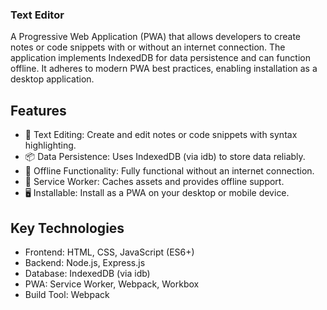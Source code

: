 ### Text Editor
A Progressive Web Application (PWA) that allows developers to create notes or code snippets with or without an internet connection. The application implements IndexedDB for data persistence and can function offline. It adheres to modern PWA best practices, enabling installation as a desktop application.

## Features
- 📝 Text Editing: Create and edit notes or code snippets with syntax highlighting.
- 📦 Data Persistence: Uses IndexedDB (via idb) to store data reliably.
- 📶 Offline Functionality: Fully functional without an internet connection.
- 💾 Service Worker: Caches assets and provides offline support.
- 🖥 Installable: Install as a PWA on your desktop or mobile device.

## Key Technologies
- Frontend: HTML, CSS, JavaScript (ES6+)
- Backend: Node.js, Express.js
- Database: IndexedDB (via idb)
- PWA: Service Worker, Webpack, Workbox
- Build Tool: Webpack

